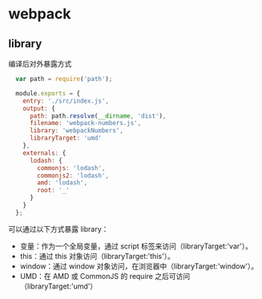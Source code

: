 # webpack

## library
编译后对外暴露方式
```js
  var path = require('path');

  module.exports = {
    entry: './src/index.js',
    output: {
      path: path.resolve(__dirname, 'dist'),
      filename: 'webpack-numbers.js',
      library: 'webpackNumbers',
      libraryTarget: 'umd'
    },
    externals: {
      lodash: {
        commonjs: 'lodash',
        commonjs2: 'lodash',
        amd: 'lodash',
        root: '_'
      }
    }
  };
```
可以通过以下方式暴露 library：

 - 变量：作为一个全局变量，通过 script 标签来访问（libraryTarget:'var'）。
 - this：通过 this 对象访问（libraryTarget:'this'）。
 - window：通过 window 对象访问，在浏览器中（libraryTarget:'window'）。
 - UMD：在 AMD 或 CommonJS 的 require 之后可访问（libraryTarget:'umd'）
